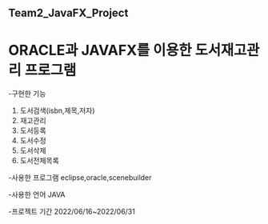 ## Team2_JavaFX_Project
# ORACLE과 JAVAFX를 이용한 도서재고관리 프로그램
-구현한 기능
1. 도서검색(isbn,제목,저자)
2. 재고관리
3. 도서등록
4. 도서수정
5. 도서삭제
6. 도서전체목록

-사용한 프로그램
eclipse,oracle,scenebuilder

-사용한 언어
JAVA

-프로젝트 기간
2022/06/16~2022/06/31
